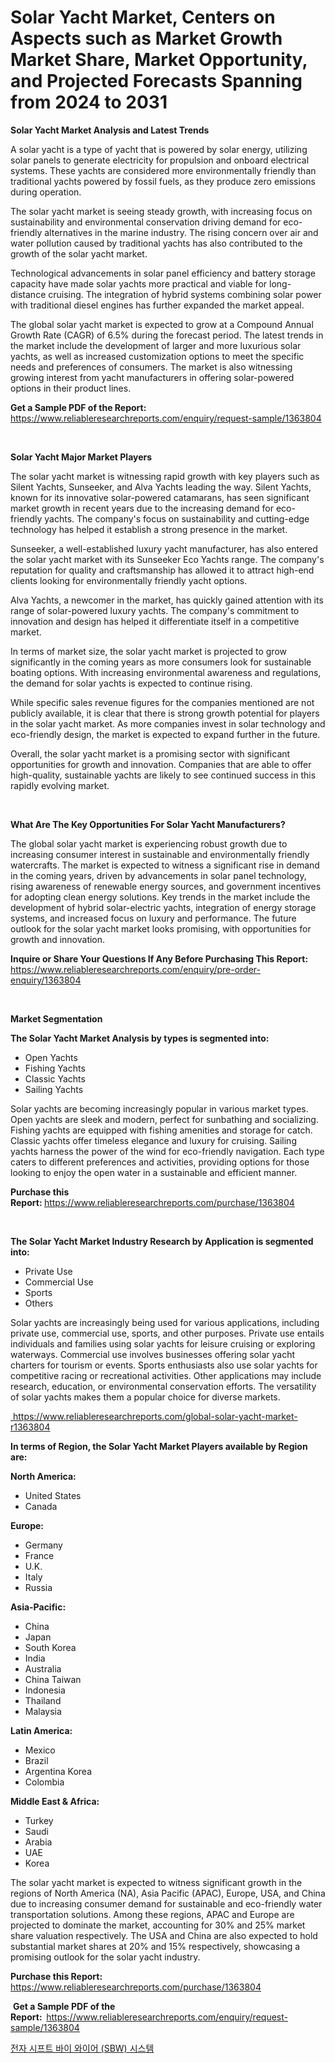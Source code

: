 <p><h1>Solar Yacht Market, Centers on Aspects such as Market Growth Market Share, Market Opportunity, and Projected Forecasts Spanning from 2024 to 2031</h1></p><p><strong>Solar Yacht Market Analysis and Latest Trends</strong></p>
<p><p>A solar yacht is a type of yacht that is powered by solar energy, utilizing solar panels to generate electricity for propulsion and onboard electrical systems. These yachts are considered more environmentally friendly than traditional yachts powered by fossil fuels, as they produce zero emissions during operation.</p><p>The solar yacht market is seeing steady growth, with increasing focus on sustainability and environmental conservation driving demand for eco-friendly alternatives in the marine industry. The rising concern over air and water pollution caused by traditional yachts has also contributed to the growth of the solar yacht market.</p><p>Technological advancements in solar panel efficiency and battery storage capacity have made solar yachts more practical and viable for long-distance cruising. The integration of hybrid systems combining solar power with traditional diesel engines has further expanded the market appeal.</p><p>The global solar yacht market is expected to grow at a Compound Annual Growth Rate (CAGR) of 6.5% during the forecast period. The latest trends in the market include the development of larger and more luxurious solar yachts, as well as increased customization options to meet the specific needs and preferences of consumers. The market is also witnessing growing interest from yacht manufacturers in offering solar-powered options in their product lines.</p></p>
<p><strong>Get a Sample PDF of the Report:&nbsp;</strong> <a href="https://www.reliableresearchreports.com/enquiry/request-sample/1363804">https://www.reliableresearchreports.com/enquiry/request-sample/1363804</a></p>
<p>&nbsp;</p>
<p><strong>Solar Yacht Major Market Players</strong></p>
<p><p>The solar yacht market is witnessing rapid growth with key players such as Silent Yachts, Sunseeker, and Alva Yachts leading the way. Silent Yachts, known for its innovative solar-powered catamarans, has seen significant market growth in recent years due to the increasing demand for eco-friendly yachts. The company's focus on sustainability and cutting-edge technology has helped it establish a strong presence in the market.</p><p>Sunseeker, a well-established luxury yacht manufacturer, has also entered the solar yacht market with its Sunseeker Eco Yachts range. The company's reputation for quality and craftsmanship has allowed it to attract high-end clients looking for environmentally friendly yacht options.</p><p>Alva Yachts, a newcomer in the market, has quickly gained attention with its range of solar-powered luxury yachts. The company's commitment to innovation and design has helped it differentiate itself in a competitive market.</p><p>In terms of market size, the solar yacht market is projected to grow significantly in the coming years as more consumers look for sustainable boating options. With increasing environmental awareness and regulations, the demand for solar yachts is expected to continue rising.</p><p>While specific sales revenue figures for the companies mentioned are not publicly available, it is clear that there is strong growth potential for players in the solar yacht market. As more companies invest in solar technology and eco-friendly design, the market is expected to expand further in the future.</p><p>Overall, the solar yacht market is a promising sector with significant opportunities for growth and innovation. Companies that are able to offer high-quality, sustainable yachts are likely to see continued success in this rapidly evolving market.</p></p>
<p>&nbsp;</p>
<p><strong>What Are The Key Opportunities For Solar Yacht Manufacturers?</strong></p>
<p><p>The global solar yacht market is experiencing robust growth due to increasing consumer interest in sustainable and environmentally friendly watercrafts. The market is expected to witness a significant rise in demand in the coming years, driven by advancements in solar panel technology, rising awareness of renewable energy sources, and government incentives for adopting clean energy solutions. Key trends in the market include the development of hybrid solar-electric yachts, integration of energy storage systems, and increased focus on luxury and performance. The future outlook for the solar yacht market looks promising, with opportunities for growth and innovation.</p></p>
<p><strong>Inquire or Share Your Questions If Any Before Purchasing This Report:</strong> <a href="https://www.reliableresearchreports.com/enquiry/pre-order-enquiry/1363804">https://www.reliableresearchreports.com/enquiry/pre-order-enquiry/1363804</a></p>
<p>&nbsp;</p>
<p><strong>Market Segmentation</strong></p>
<p><strong>The Solar Yacht Market Analysis by types is segmented into:</strong></p>
<p><ul><li>Open Yachts</li><li>Fishing Yachts</li><li>Classic Yachts</li><li>Sailing Yachts</li></ul></p>
<p><p>Solar yachts are becoming increasingly popular in various market types. Open yachts are sleek and modern, perfect for sunbathing and socializing. Fishing yachts are equipped with fishing amenities and storage for catch. Classic yachts offer timeless elegance and luxury for cruising. Sailing yachts harness the power of the wind for eco-friendly navigation. Each type caters to different preferences and activities, providing options for those looking to enjoy the open water in a sustainable and efficient manner.</p></p>
<p><strong>Purchase this Report:&nbsp;</strong><a href="https://www.reliableresearchreports.com/purchase/1363804">https://www.reliableresearchreports.com/purchase/1363804</a></p>
<p>&nbsp;</p>
<p><strong>The Solar Yacht Market Industry Research by Application is segmented into:</strong></p>
<p><ul><li>Private Use</li><li>Commercial Use</li><li>Sports</li><li>Others</li></ul></p>
<p><p>Solar yachts are increasingly being used for various applications, including private use, commercial use, sports, and other purposes. Private use entails individuals and families using solar yachts for leisure cruising or exploring waterways. Commercial use involves businesses offering solar yacht charters for tourism or events. Sports enthusiasts also use solar yachts for competitive racing or recreational activities. Other applications may include research, education, or environmental conservation efforts. The versatility of solar yachts makes them a popular choice for diverse markets.</p></p>
<p><a href="https://www.reliableresearchreports.com/global-solar-yacht-market-r1363804">&nbsp;https://www.reliableresearchreports.com/global-solar-yacht-market-r1363804</a></p>
<p><strong>In terms of Region, the Solar Yacht Market Players available by Region are:</strong></p>
<p>
    <p> <strong> North America: </strong>
        <ul>
            <li>United States</li>
            <li>Canada</li>
        </ul>
        </p> 
    <p> <strong> Europe: </strong>
        <ul>
            <li>Germany</li>
            <li>France</li>
            <li>U.K.</li>
            <li>Italy</li>
            <li>Russia</li>
        </ul>
        </p> 
    <p> <strong> Asia-Pacific: </strong>
        <ul>
            <li>China</li>
            <li>Japan</li>
            <li>South Korea</li>
            <li>India</li>
            <li>Australia</li>
            <li>China Taiwan</li>
            <li>Indonesia</li>
            <li>Thailand</li>
            <li>Malaysia</li>
        </ul>
        </p> 
    <p> <strong> Latin America: </strong>
        <ul>
            <li>Mexico</li>
            <li>Brazil</li>
            <li>Argentina Korea</li>
            <li>Colombia</li>
        </ul>
        </p> 
    <p> <strong> Middle East & Africa: </strong>
        <ul>
            <li>Turkey</li>
            <li>Saudi</li>
            <li>Arabia</li>
            <li>UAE</li>
            <li>Korea</li>
        </ul>
    </p>
    </p>
<p><p>The solar yacht market is expected to witness significant growth in the regions of North America (NA), Asia Pacific (APAC), Europe, USA, and China due to increasing consumer demand for sustainable and eco-friendly water transportation solutions. Among these regions, APAC and Europe are projected to dominate the market, accounting for 30% and 25% market share valuation respectively. The USA and China are also expected to hold substantial market shares at 20% and 15% respectively, showcasing a promising outlook for the solar yacht industry.</p></p>
<p><strong>Purchase this Report: </strong><a href="https://www.reliableresearchreports.com/purchase/1363804">https://www.reliableresearchreports.com/purchase/1363804</a></p>
<p>&nbsp;<strong>Get a Sample PDF of the Report:&nbsp;&nbsp;</strong><a href="https://www.reliableresearchreports.com/enquiry/request-sample/1363804">https://www.reliableresearchreports.com/enquiry/request-sample/1363804</a></p>
<p><strong></strong></p>
<p><p><a href="https://github.com/FelipeGrrady654556/Market-Research-Report-List-2/blob/main/2318771168508.md">전자 시프트 바이 와이어 (SBW) 시스템</a></p></p>
